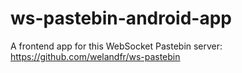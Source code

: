 # ws-pastebin-android-app

A frontend app for this WebSocket Pastebin server: https://github.com/welandfr/ws-pastebin